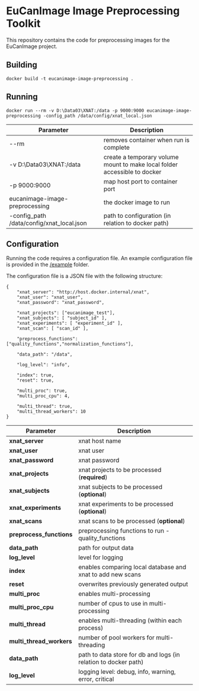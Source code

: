 # EuCanImage Image Preprocessing Toolkit

This repository contains the code for preprocessing images for the EuCanImage project. 

## Building
```
docker build -t eucanimage-image-preprocessing .
```

## Running
```
docker run --rm -v D:\Data03\XNAT:/data -p 9000:9000 eucanimage-image-preprocessing -config_path /data/config/xnat_local.json
```

| Parameter       | Description        |
|-----------------|--------------------|
| --rm  | removes container when run is complete |
| -v D:\Data03\XNAT:/data  | create a temporary volume mount to make local folder accessible to docker |
| -p 9000:9000 | map host port to container port |
| eucanimage-image-preprocessing | the docker image to run |
| -config_path /data/config/xnat_local.json | path to configuration (in relation to docker path) |

## Configuration

Running the code requires a configuration file. An example configuration file is provided in the [/example](https://github.com/michael-rutherford/eucanimage-image-preprocessing/tree/master/example) folder.

The configuration file is a JSON file with the following structure:

```
{
    "xnat_server": "http://host.docker.internal/xnat",
    "xnat_user": "xnat_user",
    "xnat_password": "xnat_password",

    "xnat_projects": ["eucanimage_test"],
    "xnat_subjects": [ "subject_id" ],
    "xnat_experiments": [ "experiment_id" ],
    "xnat_scan": [ "scan_id" ],

    "preprocess_functions": ["quality_functions","normalization_functions"],

    "data_path": "/data",

    "log_level": "info",

    "index": true,
    "reset": true,

    "multi_proc": true,
    "multi_proc_cpu": 4,

    "multi_thread": true,
    "multi_thread_workers": 10
}
```

| Parameter                | Description                                                |
|--------------------------|------------------------------------------------------------|
| **xnat_server**          | xnat host name                                             |
| **xnat_user**            | xnat user                                                  |
| **xnat_password**        | xnat password                                              |
| **xnat_projects**        | xnat projects to be processed (**required**)                             |
| **xnat_subjects**        | xnat subjects to be processed (**optional**)                             |
| **xnat_experiments**     | xnat experiments to be processed (**optional**)                          |
| **xnat_scans**           | xnat scans to be processed (**optional**)                                |
| **preprocess_functions** | preprocessing functions to run - quality_functions         |
| **data_path**            | path for output data                                       | 
| **log_level**            | level for logging                                          |
| **index**                | enables comparing local database and xnat to add new scans |
| **reset**                | overwrites previously generated output                     |
| **multi_proc**           | enables multi-processing                                   |
| **multi_proc_cpu**       | number of cpus to use in multi-processing                  |
| **multi_thread**         | enables multi-threading (within each process)              |
| **multi_thread_workers** | number of pool workers for multi-threading                 |
| **data_path**            | path to data store for db and logs (in relation to docker path) |
| **log_level**            | logging level: debug, info, warning, error, critical       |






